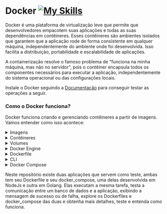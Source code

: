 # Docker [![My Skills](https://skillicons.dev/icons?i=docker)](https://skillicons.dev)

Docker é uma plataforma de virtualização leve que permite que desenvolvedores empacotem suas aplicações e todas as suas dependências em contêineres. Esses contêineres são ambientes isolados que garantem que a aplicação rode de forma consistente em qualquer máquina, independentemente do ambiente onde foi desenvolvida. Isso facilita a distribuição, portabilidade e escalabilidade de aplicações.

A containerização resolve o famoso problema de "funciona na minha máquina, mas não no servidor", pois o contêiner encapsula todos os componentes necessários para executar a aplicação, independentemente do sistema operacional ou das configurações locais.

Instale o Docker seguindo a [Documentação](https://www.docker.com/products/docker-desktop/) para conseguir testar as operações a seguir.

### Como o Docker funciona?
Docker funciona criando e gerenciando contêineres a partir de imagens. Vamos entender como isso acontece:

<details>
    <summary>Imagens</summary>
Uma imagem é um modelo imutável que contém tudo o que é necessário para rodar uma aplicação, como o sistema operacional, bibliotecas, dependências e o código da aplicação. As imagens são criadas a partir de um arquivo de configuração chamado Dockerfile, que especifica cada etapa do processo de construção da imagem. Uma imagem é uma espécie de "snapshot" de um sistema configurado.
</details>

<details>
    <summary>Contêineres</summary>
Um contêiner é uma instância de uma imagem em execução. Quando você cria e executa um contêiner, o Docker pega a imagem e a executa como um processo isolado no sistema operacional. Cada contêiner é independente e isolado de outros, mas todos compartilham o mesmo kernel do sistema operacional, o que os torna mais leves que máquinas virtuais (VMs). Enquanto VMs precisam de um sistema operacional completo, os contêineres compartilham o kernel do host, sendo assim muito mais eficientes.
</details>

<details>
    <summary>Volumes</summary>
Volumes são usados para persistência de dados. Diferente dos contêineres, que são efêmeros (ou seja, seus dados são perdidos quando o contêiner é parado ou removido), os volumes permitem que os dados persistam. Eles podem ser usados para armazenar dados fora do contêiner de forma permanente e compartilhar esses dados entre vários contêineres. Os volumes são montados no sistema de arquivos do host e podem ser acessados pelos contêineres.
</details>

<details>
    <summary>Docker Engine</summary>
O Docker Engine é a tecnologia fundamental que cria e gerencia contêineres. Ele é responsável por gerenciar as imagens, criar e controlar os contêineres e lidar com redes e volumes.
</details>

<details>
    <summary>Dockerfile</summary>
O Dockerfile é um arquivo de texto que contém uma série de instruções que o Docker utiliza para construir uma imagem. Cada instrução no Dockerfile executa um comando que define como o container será criado e configurado. Ele permite que você automatize o processo de criação de uma imagem Docker, desde a instalação de dependências até a definição de variáveis de ambiente.

Um Dockerfile é composto por comandos que são interpretados em sequência pelo Docker para criar a imagem. Aqui estão os principais comandos e como eles funcionam:

#### FROM
O comando FROM define a imagem base para o seu container. Toda imagem Docker precisa começar com uma imagem base, que pode ser uma imagem de sistema operacional (como Ubuntu, Alpine) ou outra imagem já existente.
```dockerfile
FROM node:alpine
```
Nesse exemplo, a imagem será baseada no Node.js com o Alpine Linux.

#### WORKDIR
Define o diretório de trabalho dentro do container. Todos os comandos subsequentes serão executados nesse diretório.
```dockerfile
WORKDIR /app
```
Isso cria ou define o diretório /app como o local onde o container trabalhará.

#### COPY
O comando COPY copia arquivos ou diretórios do seu sistema local para o sistema de arquivos do container.
```dockerfile
COPY . /app
```
Esse comando copia todo o conteúdo do diretório atual (pasta onde o Dockerfile está) para o diretório /app dentro do container.

#### RUN
Executa um comando durante o processo de construção da imagem, como instalar pacotes ou configurar o ambiente.
```dockerfile
RUN npm install
```
Aqui, o Docker executará o comando npm install para instalar as dependências do projeto durante a construção da imagem.

#### CMD
O CMD define o comando padrão a ser executado quando um container é iniciado a partir da imagem. O CMD geralmente é usado para especificar o comando de entrada principal do container, como iniciar um servidor.
```dockerfile
CMD ["npm", "start"]
```
Nesse exemplo, quando o container for iniciado, ele executará npm start.

#### EXPOSE
O comando EXPOSE documenta a porta que o container expõe para ser acessível externamente. É uma instrução informativa, mas o mapeamento real das portas deve ser feito na execução (docker run ou docker-compose).
```dockerfile
EXPOSE 3000
```
Isso indica que o serviço dentro do container estará disponível na porta 3000.

#### ENV
Define variáveis de ambiente dentro do container.
```dockerfile
ENV NODE_ENV=production
```
Isso define a variável NODE_ENV como production dentro do container, o que pode influenciar o comportamento da aplicação.

#### ADD
O comando ADD é semelhante ao COPY, mas com mais funcionalidades. Ele pode copiar arquivos locais e também baixar arquivos de URLs externas. Ele também descompacta automaticamente arquivos .tar e .gz.
```dockerfile
ADD config.tar.gz /app/config
```
Esse comando descompactará o arquivo config.tar.gz no diretório /app/config.

#### ENTRYPOINT
O ENTRYPOINT é semelhante ao CMD, mas geralmente usado quando se deseja que a imagem seja usada como um executável específico. Diferente do CMD, ele não pode ser sobrescrito facilmente durante a execução do container.
```dockerfile
ENTRYPOINT ["docker-entrypoint.sh"]
```
Isso define o script docker-entrypoint.sh como o ponto de entrada do container.

#### VOLUME
O comando VOLUME cria um ponto de montagem no container para armazenar dados persistentes. Ele também permite que dados sejam compartilhados entre o host e o container.
```dockerfile
VOLUME /app/data
```
Isso monta o diretório /app/data como um volume que pode ser persistido fora do container.

#### USER
O comando USER especifica o usuário sob o qual o container será executado. Isso é útil para evitar que o container seja executado como root, aumentando a segurança.
```dockerfile
USER node
```
Aqui, o container será executado com o usuário node, em vez de com o usuário root.

#### Exemplo de Dockerfile
Este é um exemplo de um Dockerfile de uma aplicação Back End Node.JS.
```Dockerfile
# imagem base
FROM node:alpine

# diretório de trabalho
WORKDIR /app

# copiar arquivos para dentro do container
COPY package.json ./
COPY . .

# instalar dependências
RUN npm install

# definir variáveis de ambiente
ENV NODE_ENV=production

# expor a porta do serviço
EXPOSE 3000

# definir o comando a ser executado
CMD ["npm", "start"]
```
</details>

<details>
    <summary>CLI</summary>
A CLI do Docker é poderosa e oferece muitos comandos e opções para construir imagens, rodar containers e gerenciar toda a infraestrutura de containers. Vamos detalhar os comandos mais comuns, parâmetros, sua sintaxe e como eles funcionam.

#### Build
O comando **"docker build"** cria uma imagem Docker a partir de um Dockerfile.

```shell
docker build [opções] <caminho>
```
#### Principais opções:
- **-t [nome]:** Define uma tag (nome) para a imagem. Exemplo: docker build -t minha-imagem:1.0 . (o . refere-se ao diretório atual).
- **--file [Dockerfile] ou -f**: Especifica um arquivo Dockerfile em um local diferente. Exemplo: docker build -f Dockerfile.prod ..
- **--no-cache:** Ignora o cache do Docker ao construir a imagem, garantindo que tudo seja refeito. Exemplo: docker build --no-cache -t minha-imagem ..

Exemplo:
```shell
docker build -t node_da_sua_imagem .
```

#### Run
O comando docker run é utilizado para executar um container a partir de uma imagem.
```shell
docker run [opções] <imagem> [comando] [argumentos]
```
#### Principais opções:
- **-d:** Executa o container em segundo plano (modo detached). Exemplo:
```shell
docker run -d nginx
```
- **-p [porta_host]:[porta_container]:** Mapeia uma porta do host para uma porta do container. Exemplo:
```shell
docker run -p 8080:80 nginx
```
- **-v [diretorio_host]:[diretorio_container]:** Monta volumes para persistir dados ou compartilhar arquivos entre o host e o container. Exemplo:
```shell
docker run -v /meus-dados:/dados redis
```
- **--name [nome]:** Atribui um nome ao container, tornando mais fácil a identificação em vez de usar o ID gerado. Exemplo:
```shell
docker run --name meu-container nginx
```
- **--rm:** Remove automaticamente o container após ele ser parado. Exemplo:
```shell
docker run --rm alpine echo "Hello"
```
- **-e [VAR]=[VALOR]:** Define variáveis de ambiente para o container. Exemplo:
```shell
docker run -e "ENV=production" nginx
```
- **--network [nome_da_rede]:** Conecta o container a uma rede específica. Exemplo:
```shell
docker run --network minha-rede nginx
```
- **-it:** Abre um terminal interativo (modo attach) para containers que requerem interação, como Bash. Exemplo:
```shell
docker run -it ubuntu /bin/bash.
```
</details>

<details>
    <summary>Docker Compose</summary>
Docker Compose é uma ferramenta que permite definir e gerenciar múltiplos contêineres Docker como um conjunto de serviços inter-relacionados. Ele é usado para orquestrar contêineres em um ambiente de desenvolvimento ou produção local, permitindo que você defina a arquitetura de sua aplicação em um único arquivo YAML. Com ele, você pode subir, parar e gerenciar todos os serviços de uma aplicação com um único comando, sem precisar gerenciar contêineres manualmente.

O Docker Compose utiliza um arquivo de configuração chamado docker-compose.yml, no qual você descreve os contêineres que compõem sua aplicação, suas dependências, redes, volumes, variáveis de ambiente, portas e outras configurações necessárias para o funcionamento do sistema.

O fluxo de trabalho do Docker Compose geralmente segue estas etapas:

- Definir serviços no arquivo docker-compose.yml, cada serviço é um contêiner, como um banco de dados, servidor web, etc.

- Subir e executar todos os serviços com um único comando: docker-compose up.

- Gerenciar os contêineres interligados de forma centralizada, permitindo controle de ciclo de vida, rede e volumes persistentes.

#### Estrutura do Arquivo docker-compose.yml
O arquivo docker-compose.yml é o coração do Docker Compose. Ele permite que você defina como os contêineres da sua aplicação interagem entre si, especificando detalhes como a imagem a ser usada, portas expostas, volumes montados, variáveis de ambiente, entre outros. Vou explicar a estrutura do arquivo de maneira didática e simples, com exemplos práticos para facilitar a compreensão.

Um arquivo docker-compose.yml é estruturado em três partes principais:

### Version
Define a versão do Docker Compose. A versão 3 é uma das mais comuns e compatíveis com várias versões do Docker. Ela introduziu suporte para redes, volumes e uma maior compatibilidade com orquestradores como o Kubernetes.
```yaml
version: '3'
```

### Services
Esta é a parte mais importante do arquivo. Cada serviço é um contêiner Docker que será criado e gerenciado pelo Compose.

Cada serviço pode ter configurações como:

#### Image
```yaml
image: node:14
```
Define a imagem Docker a ser usada. Neste caso, o Docker vai baixar a imagem oficial node:14 do Docker Hub e rodar o contêiner com ela.

#### Ports
```yaml
ports:
  - "3000:3000"
```
Mapeia portas entre o contêiner e o host. No exemplo, a porta 3000 no contêiner é mapeada para a porta 3000 no host, permitindo que a aplicação Node.js seja acessada via navegador no localhost:3000.

#### Volumes
```yaml
volumes:
  - .:/usr/src/app
```
Monta volumes no contêiner. No exemplo, o diretório atual do host (.) será montado dentro do contêiner no caminho /usr/src/app, permitindo que você modifique arquivos no host e veja as mudanças imediatamente no contêiner (útil para desenvolvimento).

#### Environment
```yaml
environment:
  - NODE_ENV=development
```
Define variáveis de ambiente para o contêiner. Aqui, estamos configurando a variável NODE_ENV como development, que será usada pelo Node.js dentro do contêiner para rodar em modo de desenvolvimento.

#### Depends_On
```yaml
depends_on:
  - db
```
Indica que o serviço app depende do serviço db. Isso significa que o banco de dados será iniciado primeiro, e só depois o serviço app será iniciado. No entanto, vale notar que o depends_on apenas gerencia a ordem de inicialização dos contêineres, mas não garante que o banco de dados esteja pronto para uso — você pode precisar de scripts para verificar a disponibilidade.


### Volumes
```yaml
volumes:
  dbdata:
```
Define um volume nomeado dbdata. Esse volume será usado para persistir os dados do banco de dados MySQL, garantindo que os dados não sejam perdidos quando o contêiner for parado ou removido.

Aqui está um exemplo básico para ilustrar:
```yml
version: '3'
services:
  app: # serviço app node
    image: node
    ports:
      - "3000:3000" # rodando na porta 3000
    volumes:
      - .:/usr/src/app # caminho do volume
    environment:
      - NODE_ENV=development # variavel de ambiente node_env
    depends_on:
      - db # este serviço (app node) depende do serviço db

  db: # serviço db (banco de dados mysql)
    image: mysql:5.7
    environment:
      MYSQL_ROOT_PASSWORD: rootpassword # senha do banco
      MYSQL_DATABASE: mydb # nome do banco
    ports:
      - "3306:3306" # porta
    volumes:
      - dbdata:/var/lib/mysql # volume do banco

volumes:
  dbdata: # criando volume para estas aplocações
```

Para rodar seu docker_compose.yml basta executar em seu terminal:
```shell
docker_compose up
```
Para parar seus containers:
```shell
docker_compose down
```
</details>

Neste repositório existe duas aplicações que servem como teste, ambas tem seu Dockerfile e seu docker_compose, uma delas desenvolvida em NodeJs e outra em Golang. Elas executam a mesma tarefa, testa a comunicação entre um banco de dados e a aplicação, exibindo a mensagem de sucesso ou de falha, explore os Dockerfiles e docker_compose das duas e obtenha mais detalhes, teste e entenda como funciona.